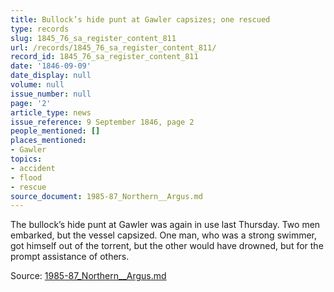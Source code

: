 ```yaml
---
title: Bullock’s hide punt at Gawler capsizes; one rescued
type: records
slug: 1845_76_sa_register_content_811
url: /records/1845_76_sa_register_content_811/
record_id: 1845_76_sa_register_content_811
date: '1846-09-09'
date_display: null
volume: null
issue_number: null
page: '2'
article_type: news
issue_reference: 9 September 1846, page 2
people_mentioned: []
places_mentioned:
- Gawler
topics:
- accident
- flood
- rescue
source_document: 1985-87_Northern__Argus.md
---
```


The bullock’s hide punt at Gawler was again in use last Thursday.  Two men embarked, but the vessel capsized.  One man, who was a strong swimmer, got himself out of the torrent, but the other would have drowned, but for the prompt assistance of others.

Source: [1985-87_Northern__Argus.md](/downloads/markdown/1985-87_Northern__Argus.md)
